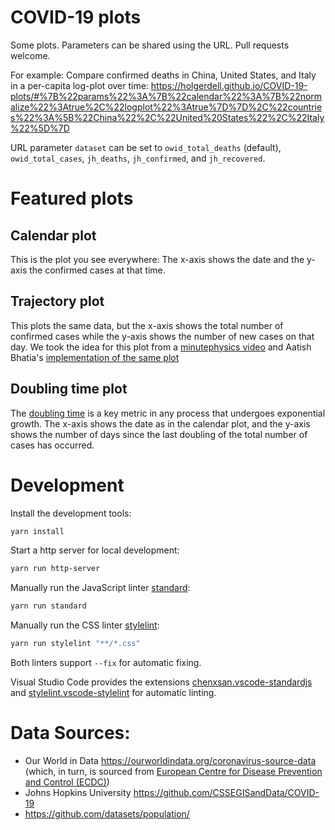 # COVID-19 plots

Some plots. Parameters can be shared using the URL. Pull requests welcome.

For example: Compare confirmed deaths in China, United States, and Italy in a per-capita log-plot over time:
<https://holgerdell.github.io/COVID-19-plots/#%7B%22params%22%3A%7B%22calendar%22%3A%7B%22normalize%22%3Atrue%2C%22logplot%22%3Atrue%7D%7D%2C%22countries%22%3A%5B%22China%22%2C%22United%20States%22%2C%22Italy%22%5D%7D>

URL parameter `dataset` can be set to `owid_total_deaths` (default), `owid_total_cases`, `jh_deaths`, `jh_confirmed`, and `jh_recovered`.

# Featured plots

## Calendar plot

This is the plot you see everywhere: The x-axis shows the date and the y-axis the confirmed cases at that time.

## Trajectory plot

This plots the same data, but the x-axis shows the total number of confirmed cases while the y-axis shows the number of new cases on that day.
We took the idea for this plot from a [minutephysics video](https://youtu.be/54XLXg4fYsc) and Aatish Bhatia's [implementation of the same plot](https://aatishb.com/covidtrends/)

## Doubling time plot

The [doubling time](https://en.wikipedia.org/wiki/Doubling_time) is a key metric in any process that undergoes exponential growth. The x-axis shows the date as in the calendar plot, and the y-axis shows the number of days since the last doubling of the total number of cases has occurred.

# Development

Install the development tools:
```bash
yarn install
```

Start a http server for local development:
```bash
yarn run http-server
```

Manually run the JavaScript linter [standard](https://standardjs.com/):
```bash
yarn run standard
```

Manually run the CSS linter [stylelint](https://stylelint.io/):
```bash
yarn run stylelint "**/*.css"
```

Both linters support `--fix` for automatic fixing.

Visual Studio Code provides the extensions [chenxsan.vscode-standardjs](https://marketplace.visualstudio.com/items?itemName=chenxsan.vscode-standardjs) and [stylelint.vscode-stylelint](https://marketplace.visualstudio.com/items?itemName=stylelint.vscode-stylelint) for automatic linting.


# Data Sources:

- Our World in Data <https://ourworldindata.org/coronavirus-source-data> (which, in turn, is sourced from [European Centre for Disease Prevention and Control (ECDC)](https://www.ecdc.europa.eu/en/coronavirus))
- Johns Hopkins University <https://github.com/CSSEGISandData/COVID-19>
- <https://github.com/datasets/population/>
